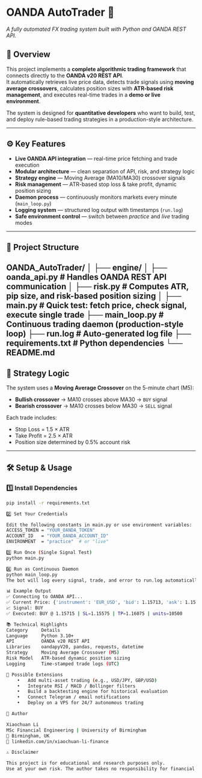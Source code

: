 # OANDA AutoTrader 🚀  
_A fully automated FX trading system built with Python and OANDA REST API._

## 🧠 Overview
This project implements a **complete algorithmic trading framework** that connects directly to the **OANDA v20 REST API**.  
It automatically retrieves live price data, detects trade signals using **moving average crossovers**, calculates position sizes with **ATR-based risk management**, and executes real-time trades in a **demo or live environment**.

The system is designed for **quantitative developers** who want to build, test, and deploy rule-based trading strategies in a production-style architecture.

---

## ⚙️ Key Features
- **Live OANDA API integration** — real-time price fetching and trade execution  
- **Modular architecture** — clean separation of API, risk, and strategy logic  
- **Strategy engine** — Moving Average (MA10/MA30) crossover signals  
- **Risk management** — ATR-based stop loss & take profit, dynamic position sizing  
- **Daemon process** — continuously monitors markets every minute (`main_loop.py`)  
- **Logging system** — structured log output with timestamps (`run.log`)  
- **Safe environment control** — switch between *practice* and *live* trading modes  

---

## 🧩 Project Structure
OANDA_AutoTrader/
│
├── engine/
│   ├── oanda_api.py       # Handles OANDA REST API communication
│   ├── risk.py            # Computes ATR, pip size, and risk-based position sizing
│
├── main.py                # Quick test: fetch price, check signal, execute single trade
├── main_loop.py           # Continuous trading daemon (production-style loop)
├── run.log                # Auto-generated log file
├── requirements.txt       # Python dependencies
└── README.md
---

## 🧮 Strategy Logic

The system uses a **Moving Average Crossover** on the 5-minute chart (M5):

- **Bullish crossover** → MA10 crosses above MA30 → `BUY` signal  
- **Bearish crossover** → MA10 crosses below MA30 → `SELL` signal  

Each trade includes:
- Stop Loss = 1.5 × ATR  
- Take Profit = 2.5 × ATR  
- Position size determined by 0.5% account risk  

---

## 🛠️ Setup & Usage

### 1️⃣ Install Dependencies
```bash
pip install -r requirements.txt

2️⃣ Set Your Credentials

Edit the following constants in main.py or use environment variables:
ACCESS_TOKEN = "YOUR_OANDA_TOKEN"
ACCOUNT_ID   = "YOUR_OANDA_ACCOUNT_ID"
ENVIRONMENT  = "practice"  # or "live"

3️⃣ Run Once (Single Signal Test)
python main.py

4️⃣ Run as Continuous Daemon
python main_loop.py
The bot will log every signal, trade, and error to run.log automatically.

📊 Example Output
✅ Connecting to OANDA API...
✅ Current Price: {'instrument': 'EUR_USD', 'bid': 1.15713, 'ask': 1.15719}
📈 Signal: BUY
✅ Executed: BUY @ 1.15715 | SL=1.15575 | TP=1.16075 | units=10500

📚 Technical Highlights
Category     Details
Language     Python 3.10+
API          OANDA v20 REST API
Libraries    oandapyV20, pandas, requests, datetime
Strategy     Moving Average Crossover (M5)
Risk Model   ATR-based dynamic position sizing
Logging      Time-stamped trade logs (UTC)

🧠 Possible Extensions
	•	Add multi-asset trading (e.g., USD/JPY, GBP/USD)
	•	Integrate RSI / MACD / Bollinger filters
	•	Build a backtesting engine for historical evaluation
	•	Connect Telegram / email notifications
	•	Deploy on a VPS for 24/7 autonomous trading

💬 Author

Xiaochuan Li
MSc Financial Engineering | University of Birmingham
📍 Birmingham, UK
🔗 linkedin.com/in/xiaochuan-li-finance￼

⚠️ Disclaimer

This project is for educational and research purposes only.
Use at your own risk. The author takes no responsibility for financial losses caused by live trading.


